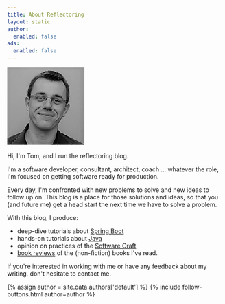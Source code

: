 ```yaml
---
title: About Reflectoring
layout: static
author: 
  enabled: false
ads:
  enabled: false
---
```


<img alt="Tom" src="/assets/img/authors/tom.jpg" class="circle pull-left"/>

Hi, I'm Tom, and I run the reflectoring blog. 

I'm a software developer, consultant, architect, coach ... whatever the role, I'm
focused on getting software ready for production.

Every day, I'm confronted with new problems to solve and new ideas to follow up on.
This blog is a place for those solutions and ideas, so that you (and future me) get
a head start the next time we have to solve a problem.

With this blog, I produce:

 * deep-dive tutorials about [Spring Boot](/categories/spring-boot)
 * hands-on tutorials about [Java](/categories/java)
 * opinion on practices of the [Software Craft](/categories/software-craft)
 * [book reviews](/categories/book-reviews) of the (non-fiction) books I've read.

If you're interested in working with me or have any feedback about my writing, don't hesitate to contact me.

<div class="text-center">
{% assign author = site.data.authors['default'] %}
{% include follow-buttons.html author=author %}
</div>